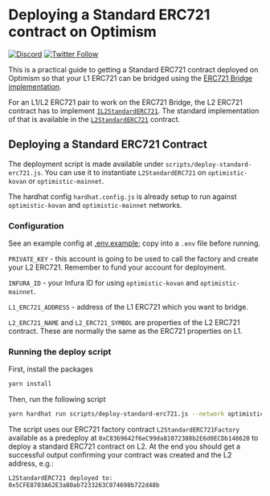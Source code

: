 # Deploying a Standard ERC721 contract on Optimism

[![Discord](https://img.shields.io/discord/667044843901681675.svg?color=768AD4&label=discord&logo=https%3A%2F%2Fdiscordapp.com%2Fassets%2F8c9701b98ad4372b58f13fd9f65f966e.svg)](https://discord.com/channels/667044843901681675)
[![Twitter Follow](https://img.shields.io/twitter/follow/optimismPBC.svg?label=optimismPBC&style=social)](https://twitter.com/optimismPBC)

This is a practical guide to getting a Standard ERC721 contract deployed on Optimism so that your L1 ERC721 can be bridged using the
[ERC721 Bridge implementation](https://github.com/sam-goldman/optimism/tree/nft-bridge).

For an L1/L2 ERC721 pair to work on the ERC721 Bridge, the L2 ERC721 contract has to implement
[`IL2StandardERC721`](https://github.com/sam-goldman/optimism/blob/nft-bridge/packages/contracts/contracts/L2/messaging/IL2ERC721Bridge.sol). The standard implementation of that is available in the
[`L2StandardERC721`](https://github.com/sam-goldman/optimism/blob/nft-bridge/packages/contracts/contracts/L2/messaging/L2ERC721Bridge.sol) contract.

## Deploying a Standard ERC721 Contract

The deployment script is made available under `scripts/deploy-standard-erc721.js`. You can use it to instantiate `L2StandardERC721` on `optimistic-kovan` or `optimistic-mainnet`.

The hardhat config `hardhat.config.js` is already setup to run against `optimistic-kovan` and `optimistic-mainnet` networks.

### Configuration

See an example config at [.env.example](.env.example); copy into a `.env` file before running.

`PRIVATE_KEY` - this account is going to be used to call the factory and create your L2 ERC721. Remember to fund your account for deployment.

`INFURA_ID` - your Infura ID for using `optimistic-kovan` and `optimistic-mainnet`.

`L1_ERC721_ADDRESS` - address of the L1 ERC721 which you want to bridge.

`L2_ERC721_NAME` and `L2_ERC721_SYMBOL` are properties of the L2 ERC721 contract. These are normally the same as the ERC721 properties on L1.

### Running the deploy script

First, install the packages

```sh
yarn install
```

Then, run the following script

```sh
yarn hardhat run scripts/deploy-standard-erc721.js --network optimistic-kovan
```

The script uses our ERC721 factory contract `L2StandardERC721Factory` available as a predeploy at `0xC8369642f6eC99da81072388b2E6d0ECDb148620` to deploy a standard ERC721 contract on L2. At the end you should get a successful output confirming your contract was created and the L2 address, e.g.:

`L2StandardERC721 deployed to: 0x5CFE8703A62E3a80ab7233263C074698b722d48b`